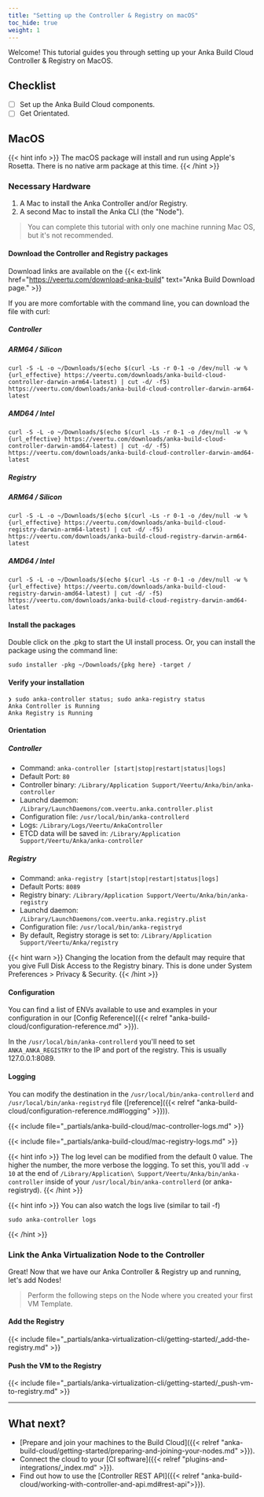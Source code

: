 ```yaml
---
title: "Setting up the Controller & Registry on macOS"
toc_hide: true
weight: 1
---
```


Welcome! This tutorial guides you through setting up your Anka Build Cloud Controller & Registry on MacOS.

## Checklist

- [ ] Set up the Anka Build Cloud components.
- [ ] Get Orientated.

## MacOS

{{< hint info >}}
The macOS package will install and run using Apple's Rosetta. There is no native arm package at this time.
{{< /hint >}}

### Necessary Hardware

1. A Mac to install the Anka Controller and/or Registry.
2. A second Mac to install the Anka CLI (the "Node").

> You can complete this tutorial with only one machine running Mac OS, but it's not recommended.

#### Download the Controller and Registry packages

Download links are available on the {{< ext-link href="https://veertu.com/download-anka-build" text="Anka Build Download page." >}}

If you are more comfortable with the command line, you can download the file with curl:

##### Controller

##### ARM64 / Silicon

```shell
curl -S -L -o ~/Downloads/$(echo $(curl -Ls -r 0-1 -o /dev/null -w %{url_effective} https://veertu.com/downloads/anka-build-cloud-controller-darwin-arm64-latest) | cut -d/ -f5) https://veertu.com/downloads/anka-build-cloud-controller-darwin-arm64-latest
```

##### AMD64 / Intel

```shell
curl -S -L -o ~/Downloads/$(echo $(curl -Ls -r 0-1 -o /dev/null -w %{url_effective} https://veertu.com/downloads/anka-build-cloud-controller-darwin-amd64-latest) | cut -d/ -f5) https://veertu.com/downloads/anka-build-cloud-controller-darwin-amd64-latest
```

##### Registry

##### ARM64 / Silicon

```shell
curl -S -L -o ~/Downloads/$(echo $(curl -Ls -r 0-1 -o /dev/null -w %{url_effective} https://veertu.com/downloads/anka-build-cloud-registry-darwin-arm64-latest) | cut -d/ -f5) https://veertu.com/downloads/anka-build-cloud-registry-darwin-arm64-latest
```

##### AMD64 / Intel

```shell
curl -S -L -o ~/Downloads/$(echo $(curl -Ls -r 0-1 -o /dev/null -w %{url_effective} https://veertu.com/downloads/anka-build-cloud-registry-darwin-amd64-latest) | cut -d/ -f5) https://veertu.com/downloads/anka-build-cloud-registry-darwin-amd64-latest
```


#### Install the packages

Double click on the .pkg to start the UI install process. Or, you can install the package using the command line:

  ```shell
  sudo installer -pkg ~/Downloads/{pkg here} -target /
  ```

#### Verify your installation

```shell
❯ sudo anka-controller status; sudo anka-registry status
Anka Controller is Running
Anka Registry is Running
```

#### Orientation

##### Controller

- Command: `anka-controller [start|stop|restart|status|logs]`
- Default Port: `80`
- Controller binary: `/Library/Application Support/Veertu/Anka/bin/anka-controller`  
- Launchd daemon: `/Library/LaunchDaemons/com.veertu.anka.controller.plist`
- Configuration file: `/usr/local/bin/anka-controllerd`
- Logs: `/Library/Logs/Veertu/AnkaController`
- ETCD data will be saved in: `/Library/Application Support/Veertu/Anka/anka-controller`

##### Registry

- Command: `anka-registry [start|stop|restart|status|logs]`
- Default Ports: `8089`
- Registry binary: `/Library/Application Support/Veertu/Anka/bin/anka-registry`  
- Launchd daemon: `/Library/LaunchDaemons/com.veertu.anka.registry.plist`
- Configuration file: `/usr/local/bin/anka-registryd`
- By default, Registry storage is set to: `/Library/Application Support/Veertu/Anka/registry`

{{< hint warn >}}
Changing the location from the default may require that you give Full Disk Access to the Registry binary. This is done under System Preferences > Privacy & Security.
{{< /hint >}}

#### Configuration

You can find a list of ENVs available to use and examples in your configuration in our [Config Reference]({{< relref "anka-build-cloud/configuration-reference.md" >}}).

In the `/usr/local/bin/anka-controllerd` you'll need to set `ANKA_ANKA_REGISTRY` to the IP and port of the registry. This is usually 127.0.0.1:8089.

#### Logging

You can modify the destination in the `/usr/local/bin/anka-controllerd` and `/usr/local/bin/anka-registryd` file ([reference]({{< relref "anka-build-cloud/configuration-reference.md#logging" >}})).

{{< include file="_partials/anka-build-cloud/mac-controller-logs.md" >}}

{{< include file="_partials/anka-build-cloud/mac-registry-logs.md" >}}

{{< hint info >}}
The log level can be modified from the default 0 value. The higher the number, the more verbose the logging. To set this, you'll add `-v 10` at the end of `/Library/Application\ Support/Veertu/Anka/bin/anka-controller` inside of your `/usr/local/bin/anka-controllerd` (or anka-registryd).
{{< /hint >}}

{{< hint info >}}
You can also watch the logs live (similar to tail -f)

```shell
sudo anka-controller logs
```
{{< /hint >}}
 
### Link the Anka Virtualization Node to the Controller

Great! Now that we have our Anka Controller & Registry up and running, let's add Nodes!

> Perform the following steps on the Node where you created your first VM Template.

#### Add the Registry

{{< include file="_partials/anka-virtualization-cli/getting-started/_add-the-registry.md" >}}

#### Push the VM to the Registry

{{< include file="_partials/anka-virtualization-cli/getting-started/_push-vm-to-registry.md" >}}

---

## What next?

- [Prepare and join your machines to the Build Cloud]({{< relref "anka-build-cloud/getting-started/preparing-and-joining-your-nodes.md" >}}).  
- Connect the cloud to your [CI software]({{< relref "plugins-and-integrations/_index.md" >}}).  
- Find out how to use the [Controller REST API]({{< relref "anka-build-cloud/working-with-controller-and-api.md#rest-api">}}).  
